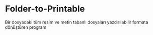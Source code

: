# Folder-to-Printable
Bir dosyadaki tüm resim ve metin tabanlı dosyaları yazdırılabilir formata dönüştüren program
